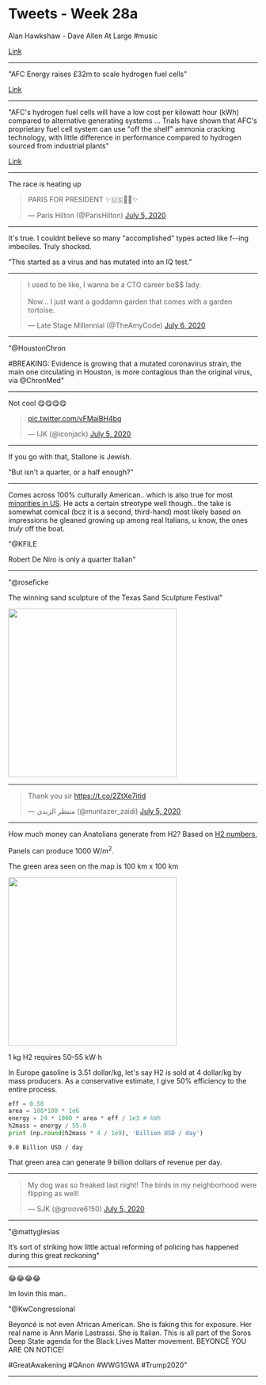 # Tweets - Week 28a


Alan Hawkshaw - Dave Allen At Large \#music

[Link](https://youtu.be/U4vTwJCOlMg?t=7)

---

"AFC Energy raises £32m to scale hydrogen fuel cells"

[Link](https://theenergyst.com/afc-energy-raises-32m-to-scale-hydrogen-fuel-cells/)

---

"AFC's hydrogen fuel cells will have a low cost per kilowatt hour
(kWh) compared to alternative generating systems ...  Trials have
shown that AFC's proprietary fuel cell system can use "off the shelf"
ammonia cracking technology, with little difference in performance
compared to hydrogen sourced from industrial plants"

[Link](https://www.proactiveinvestors.com/companies/news/211982/afc-energy-tapped-into-growth-of-hydrogen-fuel-use-211982.html)

---

The race is heating up

<blockquote class="twitter-tweet"><p lang="en" dir="ltr">PARIS FOR PRESIDENT ✨🇺🇸👸🏼✨</p>&mdash; Paris Hilton (@ParisHilton) <a href="https://twitter.com/ParisHilton/status/1279615467674406918?ref_src=twsrc%5Etfw">July 5, 2020</a></blockquote> <script async src="https://platform.twitter.com/widgets.js" charset="utf-8"></script>

---

It's true. I couldnt believe so many "accomplished" types acted like
f--ing imbeciles. Truly shocked. 

“This started as a virus and has mutated into an IQ test.”

---

<blockquote class="twitter-tweet"><p lang="en" dir="ltr">I used to be like, I wanna be a CTO career bo$$ lady.<br><br>Now... I just want a goddamn garden that comes with a garden tortoise.</p>&mdash; Late Stage Millennial (@TheAmyCode) <a href="https://twitter.com/TheAmyCode/status/1279935655863136257?ref_src=twsrc%5Etfw">July 6, 2020</a></blockquote> <script async src="https://platform.twitter.com/widgets.js" charset="utf-8"></script>

---

"@HoustonChron

\#BREAKING: Evidence is growing that a mutated coronavirus strain, the
main one circulating in Houston, is more contagious than the original
virus, via @ChronMed"

---

Not cool 😋😋😋😋

<blockquote class="twitter-tweet"><p lang="und" dir="ltr"><a href="https://t.co/vFMaiBH4bq">pic.twitter.com/vFMaiBH4bq</a></p>&mdash; IJK (@iconjack) <a href="https://twitter.com/iconjack/status/1279848318886174721?ref_src=twsrc%5Etfw">July 5, 2020</a></blockquote> <script async src="https://platform.twitter.com/widgets.js" charset="utf-8"></script>

---

If you go with that, Stallone is Jewish.

"But isn't a quarter, or a half enough?"

---

Comes across 100% culturally American.. which is also true for most
[minorities in US](../../2019/11/faux-ambassadors.md). He acts a
certain streotype well though.. the take is somewhat comical (bcz it
is a second, third-hand) most likely based on impressions he gleaned
growing up among real Italians, u know, the ones *truly* off the boat.

"@KFILE

Robert De Niro is only a quarter Italian"

---

"@roseficke

The winning sand sculpture of the Texas Sand Sculpture Festival"

<img width="340" src="https://pbs.twimg.com/media/EcBpOboVAAEYSi4?format=jpg&name=small"/>

---

<blockquote class="twitter-tweet"><p lang="en" dir="ltr">Thank you sir <a href="https://t.co/2ZtXe7itid">https://t.co/2ZtXe7itid</a></p>&mdash; منتظر الزيدي (@muntazer_zaidi) <a href="https://twitter.com/muntazer_zaidi/status/1279636306931433473?ref_src=twsrc%5Etfw">July 5, 2020</a></blockquote> <script async src="https://platform.twitter.com/widgets.js" charset="utf-8"></script>

---

How much money can Anatolians generate from H2? Based on [H2 numbers](../../2020/07/h2-numbers.md),

Panels can produce 1000 W/$m^2$. 

The green area seen on the map is 100 km x 100 km

<img width="340" src="https://pbs.twimg.com/media/EcO9kb1X0AAzdEp?format=png&name=small"/>

1 kg H2 requires 50–55 kW⋅h

In Europe gasoline is 3.51 dollar/kg, let's say H2 is sold at 4
dollar/kg by mass producers. As a conservative estimate, I give 50%
efficiency to the entire process.

```python
eff = 0.50
area = 100*100 * 1e6
energy = 24 * 1000 * area * eff / 1e3 # kWh
h2mass = energy / 55.0
print (np.round(h2mass * 4 / 1e9), 'Billion USD / day')
```

```text
9.0 Billion USD / day
```

That green area can generate 9 billion dollars of revenue per day.

---

<blockquote class="twitter-tweet"><p lang="en" dir="ltr">My dog was so freaked last night! The birds in my neighborhood were flipping as well!</p>&mdash; SJK (@groove6150) <a href="https://twitter.com/groove6150/status/1279765451048988673?ref_src=twsrc%5Etfw">July 5, 2020</a></blockquote> <script async src="https://platform.twitter.com/widgets.js" charset="utf-8"></script>

---

"@mattyglesias

It’s sort of striking how little actual reforming of policing has
happened during this great reckoning"

---


😂😂😂😂

Im lovin this man.. 

"@KwCongressional

Beyoncé is not even African American. She is faking this for
exposure. Her real name is Ann Marie Lastrassi. She is Italian. This
is all part of the Soros Deep State agenda for the Black Lives Matter
movement. BEYONCÉ YOU ARE ON NOTICE!

\#GreatAwakening \#QAnon \#WWG1GWA \#Trump2020"

---